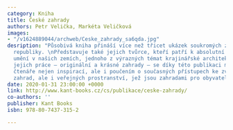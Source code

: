 ```yaml
---
category: Kniha
title: České zahrady
authors: Petr Velička, Markéta Veličková
images:
- "/v1624889044/archweb/Ceske_zahrady_sa6qda.jpg"
desription: "Působivá kniha přináší více než třicet ukázek soukromých zahrad České
  republiky. \nPředstavuje také jejich tvůrce, kteří patří k absolutní špičce zahradního
  umění v našich zemích, jednoho z výrazných témat krajinářské architektury obecně.\n\nVýsledky
  jejich práce – originální a krásné zahrady – se díky této publikaci mohou stát pro
  čtenáře nejen inspirací, ale i poučením o současných přístupech ke zvelebování vlastních
  zahrad, ale i veřejných prostranství, jež jsou zahradami pro obyvatele našich měst."
date: 2020-01-31 23:00:00 +0000
link: http://www.kant-books.cz/cs/publikace/ceske-zahrady/
co-authors: ''
publisher: Kant Books
isbn: 978-80-7437-315-2

---
```


